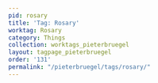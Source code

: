 ```yaml
---
pid: rosary
title: 'Tag: Rosary'
worktag: Rosary
category: Things
collection: worktags_pieterbruegel
layout: tagpage_pieterbruegel
order: '131'
permalink: "/pieterbruegel/tags/rosary/"
---
```

